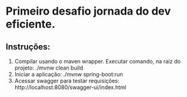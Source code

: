 # Primeiro desafio jornada do dev eficiente.

## Instruções:

1) Compilar usando o maven wrapper. Executar comando, na raiz do projeto: ./mvnw clean build
2) Iniciar a aplicação: ./mvnw spring-boot:run
2) Acessar swagger para testar requisições: http://localhost:8080/swagger-ui/index.html
